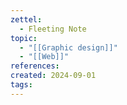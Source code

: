 ```yaml
---
zettel:
  - Fleeting Note
topic:
  - "[[Graphic design]]"
  - "[[Web]]"
references: 
created: 2024-09-01
tags: 
---
```



